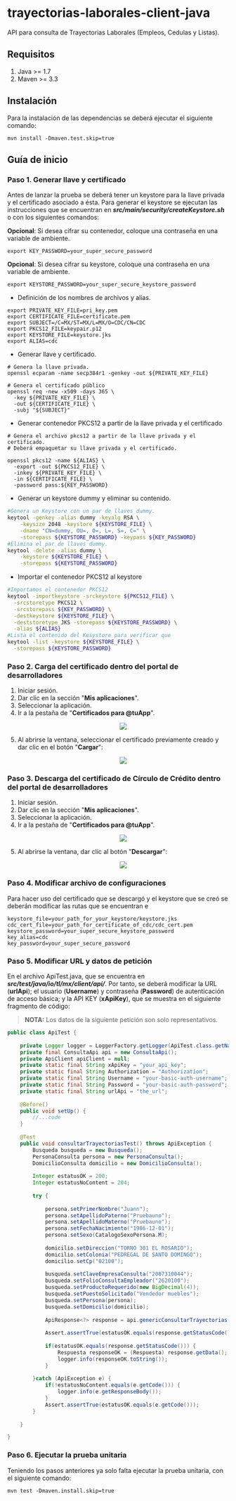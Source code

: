 # trayectorias-laborales-client-java

API para consulta de Trayectorias Laborales (Empleos, Cedulas y Listas).

## Requisitos

1. Java >= 1.7
2. Maven >= 3.3
## Instalación

Para la instalación de las dependencias se deberá ejecutar el siguiente comando:
```shell
mvn install -Dmaven.test.skip=true
```
## Guía de inicio

### Paso 1. Generar llave y certificado

Antes de lanzar la prueba se deberá tener un keystore para la llave privada y el certificado asociado a ésta.
Para generar el keystore se ejecutan las instrucciones que se encuentran en ***src/main/security/createKeystore.sh*** o con los siguientes comandos:

**Opcional**: Si desea cifrar su contenedor, coloque una contraseña en una variable de ambiente.

```shell
export KEY_PASSWORD=your_super_secure_password
```

**Opcional**: Si desea cifrar su keystore, coloque una contraseña en una variable de ambiente.

```shell
export KEYSTORE_PASSWORD=your_super_secure_keystore_password
```

- Definición de los nombres de archivos y alias.

```shell
export PRIVATE_KEY_FILE=pri_key.pem
export CERTIFICATE_FILE=certificate.pem
export SUBJECT=/C=MX/ST=MX/L=MX/O=CDC/CN=CDC
export PKCS12_FILE=keypair.p12
export KEYSTORE_FILE=keystore.jks
export ALIAS=cdc
```
- Generar llave y certificado.

```shell
# Genera la llave privada.
openssl ecparam -name secp384r1 -genkey -out ${PRIVATE_KEY_FILE}

# Genera el certificado público
openssl req -new -x509 -days 365 \
  -key ${PRIVATE_KEY_FILE} \
  -out ${CERTIFICATE_FILE} \
  -subj "${SUBJECT}"

```

- Generar contenedor PKCS12 a partir de la llave privada y el certificado

```shell
# Genera el archivo pkcs12 a partir de la llave privada y el certificado.
# Deberá empaquetar su llave privada y el certificado.

openssl pkcs12 -name ${ALIAS} \
  -export -out ${PKCS12_FILE} \
  -inkey ${PRIVATE_KEY_FILE} \
  -in ${CERTIFICATE_FILE} \
  -password pass:${KEY_PASSWORD}

```

- Generar un keystore dummy y eliminar su contenido.

```sh
#Genera un Keystore con un par de llaves dummy.
keytool -genkey -alias dummy -keyalg RSA \
    -keysize 2048 -keystore ${KEYSTORE_FILE} \
    -dname "CN=dummy, OU=, O=, L=, S=, C=" \
    -storepass ${KEYSTORE_PASSWORD} -keypass ${KEY_PASSWORD}
#Elimina el par de llaves dummy.
keytool -delete -alias dummy \
    -keystore ${KEYSTORE_FILE} \
    -storepass ${KEYSTORE_PASSWORD}
```

- Importar el contenedor PKCS12 al keystore

```sh
#Importamos el contenedor PKCS12
keytool -importkeystore -srckeystore ${PKCS12_FILE} \
  -srcstoretype PKCS12 \
  -srcstorepass ${KEY_PASSWORD} \
  -destkeystore ${KEYSTORE_FILE} \
  -deststoretype JKS -storepass ${KEYSTORE_PASSWORD} \
  -alias ${ALIAS}
#Lista el contenido del Kesystore para verificar que
keytool -list -keystore ${KEYSTORE_FILE} \
  -storepass ${KEYSTORE_PASSWORD}
```

### Paso 2. Carga del certificado dentro del portal de desarrolladores

 1. Iniciar sesión.
 2. Dar clic en la sección "**Mis aplicaciones**".
 3. Seleccionar la aplicación.
 4. Ir a la pestaña de "**Certificados para @tuApp**".
    <p align="center">
      <img src="https://github.com/APIHub-CdC/imagenes-cdc/blob/master/applications.png">
    </p>
 5. Al abrirse la ventana, seleccionar el certificado previamente creado y dar clic en el botón "**Cargar**":
    <p align="center">
      <img src="https://github.com/APIHub-CdC/imagenes-cdc/blob/master/upload_cert.png">
    </p>

### Paso 3. Descarga del certificado de Círculo de Crédito dentro del portal de desarrolladores

 1. Iniciar sesión.
 2. Dar clic en la sección "**Mis aplicaciones**".
 3. Seleccionar la aplicación.
 4. Ir a la pestaña de "**Certificados para @tuApp**".
    <p align="center">
        <img src="https://github.com/APIHub-CdC/imagenes-cdc/blob/master/applications.png">
    </p>
 5. Al abrirse la ventana, dar clic al botón "**Descargar**":
    <p align="center">
        <img src="https://github.com/APIHub-CdC/imagenes-cdc/blob/master/download_cert.png">
    </p>

### Paso 4. Modificar archivo de configuraciones

Para hacer uso del certificado que se descargó y el keystore que se creó se deberán modificar las rutas que se encuentran e
```properties
keystore_file=your_path_for_your_keystore/keystore.jks
cdc_cert_file=your_path_for_certificate_of_cdc/cdc_cert.pem
keystore_password=your_super_secure_keystore_password
key_alias=cdc
key_password=your_super_secure_password
```
### Paso 5. Modificar URL y datos de petición

En el archivo ApiTest.java, que se encuentra en ***src/test/java/io/tl/mx/client/api/***. Por tanto, se deberá modificar la URL (**urlApi**); el usuario (**Username**) y contraseña (**Password**) de autenticación de acceso básica; y la API KEY (**xApiKey**), que se muestra en el siguiente fragmento de código:


> **NOTA:** Los datos de la siguiente petición son solo representativos.

```java
public class ApiTest {
    
	private Logger logger = LoggerFactory.getLogger(ApiTest.class.getName());
	private final ConsultaApi api = new ConsultaApi();
	private ApiClient apiClient = null;  
	private static final String xApiKey = "your_api_key";
	private static final String Authorization = "Authorization";
	private static final String Username = "your-basic-auth-username";
	private static final String Password = "your-basic-auth-password";
	private static final String urlApi = "the_url";
	    
	@Before()
	public void setUp() {
		//...code
	}
	    
	@Test
	public void consultarTrayectoriasTest() throws ApiException {
	    Busqueda busqueda = new Busqueda();
	    PersonaConsulta persona = new PersonaConsulta();
	    DomicilioConsulta domicilio = new DomicilioConsulta();
	    
	    Integer estatusOK = 200;
	    Integer estatusNoContent = 204;
	    
	    try {
	        
	        persona.setPrimerNombre("Juann");
	        persona.setApellidoPaterno("Pruebauno");
	        persona.setApellidoMaterno("Pruebauno");
	        persona.setFechaNacimiento("1986-12-01");
	        persona.setSexo(CatalogoSexoPersona.M);
	        
	        domicilio.setDireccion("TORNO 301 EL ROSARIO");
	        domicilio.setColonia("PEDREGAL DE SANTO DOMINGO");
	        domicilio.setCp("02100");
	        
	        busqueda.setClaveEmpresaConsulta("2007310044");
	        busqueda.setFolioConsultaEmpleador("2620100");
	        busqueda.setProductoRequerido(new BigDecimal(4));
	        busqueda.setPuestoSolicitado("Vendedor muebles");
	        busqueda.setPersona(persona);
	        busqueda.setDomicilio(domicilio);
	        
	        ApiResponse<?> response = api.genericConsultarTrayectorias(xApiKey, busqueda);
	  
	        Assert.assertTrue(estatusOK.equals(response.getStatusCode()));
	        
	        if(estatusOK.equals(response.getStatusCode())) {
	            Respuesta responseOK = (Respuesta) response.getData();
	            logger.info(responseOK.toString());
	        }
	        
	    }catch (ApiException e) {
	        if(!estatusNoContent.equals(e.getCode())) {
	            logger.info(e.getResponseBody());
	        }
	        Assert.assertTrue(estatusOK.equals(e.getCode()));
	    }
	
	}

}

```
### Paso 6. Ejecutar la prueba unitaria

Teniendo los pasos anteriores ya solo falta ejecutar la prueba unitaria, con el siguiente comando:
```shell
mvn test -Dmaven.install.skip=true
```
